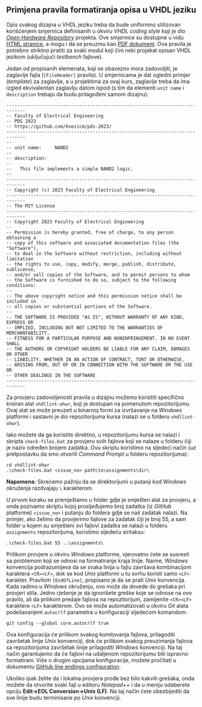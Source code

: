 ## Primjena pravila formatiranja opisa u VHDL jeziku

Opis svakog dizajna u VHDL jeziku treba da bude uniformno stilizovan korišćenjem smjernica definisanih u okviru *VHDL coding style* koji je dio [*Open Hardware Repository*](https://ohwr.org/project/vhdl-style/wikis/home) projekta. Ove smjernice su dostupne u vidu [HTML stranice](https://ohwr.org/project/vhdl-style/blob/master/doc/vhdl-coding-style.adoc), a mogu i da se preuzmu kao [PDF dokument](https://ohwr.org/project/vhdl-style/uploads/823c24f03c53997f62dad2ed1dbe78ea/vhdl-coding-style.pdf). Ova pravila je potrebno striktno pratiti za svaki modul koji čini neki projekat opisan VHDL jezikom (uključujući *testbench* fajlove).

Jedan od propisanih elemenata, koji se obavezno mora zadovoljiti, je zaglavlje fajla (`[FileHeader]` pravilo). U smjernicama je dat ogledni primjer (*template*) za zaglavlje, a u projektima za ovaj kurs, zaglavlje treba da ima izgled ekvivalentan zaglavlju datom ispod (s tim da elementi `unit name` i `description` trebaju da budu prilagođeni samom dizajnu).

```
-----------------------------------------------------------------------------
-- Faculty of Electrical Engineering
-- PDS 2023
-- https://github.com/knezicm/pds-2023/
-----------------------------------------------------------------------------
--
-- unit name:     NAND2
--
-- description:
--
--   This file implements a simple NAND2 logic.
--
-----------------------------------------------------------------------------
-- Copyright (c) 2023 Faculty of Electrical Engineering
-----------------------------------------------------------------------------
-- The MIT License
-----------------------------------------------------------------------------
-- Copyright 2023 Faculty of Electrical Engineering
--
-- Permission is hereby granted, free of charge, to any person obtaining a
-- copy of this software and associated documentation files (the "Software"),
-- to deal in the Software without restriction, including without limitation
-- the rights to use, copy, modify, merge, publish, distribute, sublicense,
-- and/or sell copies of the Software, and to permit persons to whom
-- the Software is furnished to do so, subject to the following conditions:
--
-- The above copyright notice and this permission notice shall be included in
-- all copies or substantial portions of the Software.
--
-- THE SOFTWARE IS PROVIDED "AS IS", WITHOUT WARRANTY OF ANY KIND, EXPRESS OR
-- IMPLIED, INCLUDING BUT NOT LIMITED TO THE WARRANTIES OF MERCHANTABILITY,
-- FITNESS FOR A PARTICULAR PURPOSE AND NONINFRINGEMENT. IN NO EVENT SHALL
-- THE AUTHORS OR COPYRIGHT HOLDERS BE LIABLE FOR ANY CLAIM, DAMAGES OR OTHER
-- LIABILITY, WHETHER IN AN ACTION OF CONTRACT, TORT OR OTHERWISE,
-- ARISING FROM, OUT OF OR IN CONNECTION WITH THE SOFTWARE OR THE USE OR
-- OTHER DEALINGS IN THE SOFTWARE
-----------------------------------------------------------------------------
```

Za provjeru zadovoljenosti pravila u dizajnu možemo koristiti specifično kreiran alat `vhdllint-ohwr`, koji je dostupan na pomenutom repozitorijumu. Ovaj alat se može preuzeti u binarnoj formi za izvršavanje na *Windows* platformi i sastavni je dio repozitorijuma kursa (nalazi se u folderu `vhdllint-ohwr`).

Iako možete da ga koristite direktno, u repozitorijumu kursa se nalazi i skripta `check-files.bat` za provjeru svih fajlova koji se nalaze u folderu čiji je naziv određen brojem zadatka. Ovu skriptu koristimo na sljedeći način (uz pretpostavku da smo otvorili *Command Prompt* u folderu repozitorijuma):

```
cd vhdllint-ohwr
.\check-files.bat <issue_no> path\to\assignments\dir\
```

**Napomena:** Skrećemo pažnju da se direktorijumi u putanji kod *Windows* okruženja razdvajaju `\` karakterom.

U prvom koraku se premještamo u folder gdje je smješten alat za provjeru, a onda pozivamo skriptu kojoj prosljeđujemo broj zadatka (iz *GitHub* platforme) `<issue_no>` i putanju do foldera gdje se naš zadatak nalazi. Na primjer, ako želimo da provjerimo fajlove za zadatak čiji je broj 55, a sam folder u kojem su smješteni svi fajlovi zadatka se nalazi u folderu `assignments` repozitorijuma, koristimo sljedeću sintaksu:

```
.\check-files.bat 55 ..\assignments\
```

Prilikom provjere u okviru *Windows* platforme, vjerovatno ćete se susresti sa problemom koji se odnosi na formatiranje kraja linije. Naime, *Windows* konvencija podrazumijeva da se svaka linija u fajlu završava kombinacijom karaktera `<CR><LF>`, dok se kod *Unix* platformi u tu svrhu koristi samo `<LF>` karakter. Pravilom `[EndOfLine]`, propisano je da se prati *Unix* konvencija. Kada radimo u *Windows* okruženju, ovo može da dovede do grešaka pri provjeri stila. Jedno rješenje je da ignorišete greške koje se odnose na ovo pravilo, ali da prilikom predaje fajlova na repozitorijum, zamijenite `<CR><LF>` karaktere `<LF>` karakterom. Ovo se može automatizovati u okviru *Git* alata podešavanjem `autocrlf` parametra u konfiguraciji sljedećom komandom:

```
git config --global core.autocrlf true
```

Ova konfiguracija će prilikom svakog komitovanja fajlova, prilagoditi završetak linije *Unix* konvenciji, dok će prilikom svakog preuzimanja fajlova sa repozitorijuma završetak linije prilagoditi *Windows* konvenciji. Na taj način garantujemo da će fajlovi na udaljenom repozitorijumu biti ispravno formatirani. Više o drugim opcijama konfiguracije, možete pročitati u dokumentu [GitHub line endings configuration](https://docs.github.com/en/get-started/getting-started-with-git/configuring-git-to-handle-line-endings).

Ukoliko ipak želite da i lokalna provjera prođe bez bilo kakvih grešaka, onda možete da otvorite svaki fajl u editoru *Notepad++* i da u meniju odaberete opciju **Edit&rarr;EOL Conversion&rarr;Unix (LF)**. Na taj način ćete obezbijediti da sve linije budu terminisane po *Unix* konvenciji.
